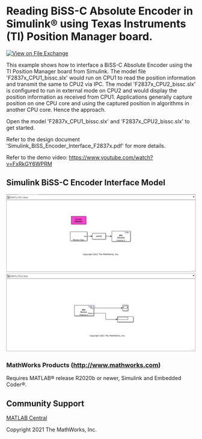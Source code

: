 # **Reading BiSS-C Absolute Encoder in Simulink® using Texas Instruments (TI) Position Manager board.**
<!-- This is the "Title of the contribution" that was approved during the Community Contribution Review Process --> 

[![View <File Exchange Title> on File Exchange](https://www.mathworks.com/matlabcentral/images/matlab-file-exchange.svg)](https://www.mathworks.com/matlabcentral/fileexchange/####-file-exchange-title)  
<!-- Add this icon to the README if this repo also appears on File Exchange via the "Connect to GitHub" feature --> 

This example shows how to interface a BiSS-C Absolute Encoder using the TI Position Manager board from Simulink. The model file 'F2837x_CPU1_bissc.slx' would run on CPU1 to read the position information and transmit the same to CPU2 via IPC. The model 'F2837x_CPU2_bissc.slx' is configured to run in external mode on CPU2 and would display the position information as received from CPU1. Applications generally capture position on one CPU core and using the captured position in algorithms in another CPU core. Hence the approach.

Open the model 'F2837x_CPU1_bissc.slx' and 'F2837x_CPU2_bissc.slx'  to get started.

Refer to the design document 'Simulink_BiSS_Encoder_Interface_F2837x.pdf' for more details.

Refer to the demo video: https://www.youtube.com/watch?v=FxRkGY6WPRM

<!--- If your project includes a visualation or any images or an App please include a screenshot in this README --->

## **Simulink BiSS-C Encoder Interface Model**
![](overview/BiSS_CPU1.JPG) 
![](overview/BiSS_CPU2.JPG)

### MathWorks Products (http://www.mathworks.com)

Requires MATLAB® release R2020b or newer, Simulink and Embedded Coder®.

## Community Support
[MATLAB Central](https://www.mathworks.com/matlabcentral)

Copyright 2021 The MathWorks, Inc.

